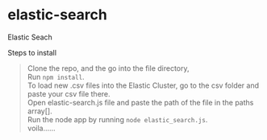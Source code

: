 # elastic-search
Elastic Seach


Steps to install
> Clone the repo, and the go into the file directory,  
> Run ```npm install```.  
> To load new .csv files into the Elastic Cluster, go to the csv folder and paste your csv file there.   
> Open elastic-search.js file and paste the path of the file in the paths array[].  
> Run the node app by running ```node elastic_search.js```.   
> voila......  
